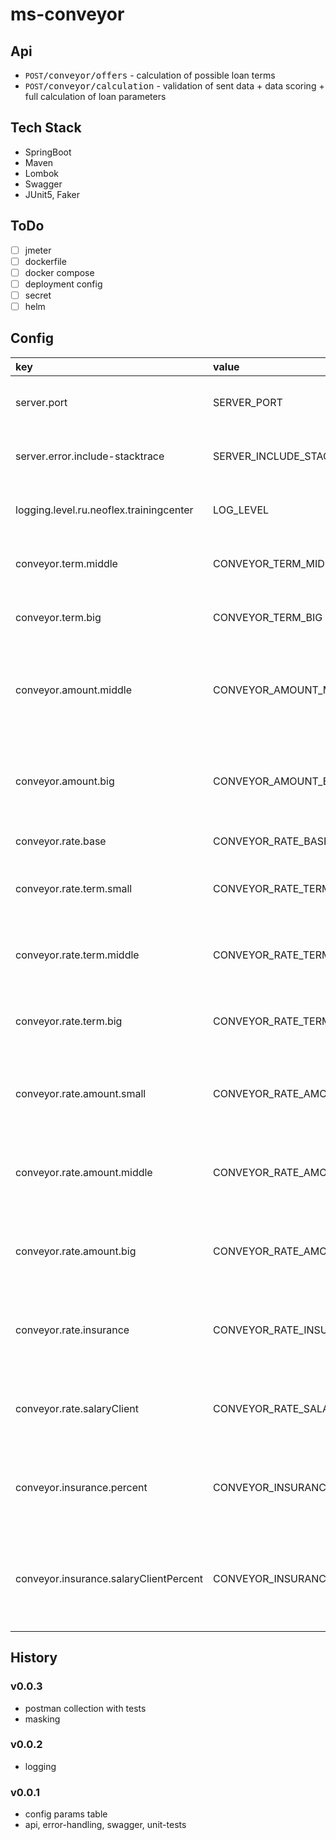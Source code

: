 # ms-conveyor

## Api

- `POST`<tt>/conveyor/offers</tt> - calculation of possible loan terms
- `POST`<tt>/conveyor/calculation</tt> - validation of sent data + data scoring + full calculation of loan parameters

## Tech Stack

- SpringBoot
- Maven
- Lombok
- Swagger
- JUnit5, Faker

## ToDo

- [ ] jmeter
- [ ] dockerfile
- [ ] docker compose
- [ ] deployment config
- [ ] secret
- [ ] helm

## Config

| key                                      | value                                     | description                                                            | example |
|:-----------------------------------------|:------------------------------------------|:-----------------------------------------------------------------------|:--------|
| server.port                              | SERVER_PORT                               | the port where the service starts                                      | 8080    |
| server.error.include-stacktrace          | SERVER_INCLUDE_STACKTRACE                 | include the "trace" attribute in errors                                | always  |
| logging.level.ru.neoflex.trainingcenter  | LOG_LEVEL                                 | logging level of base package                                          | debug   |
| conveyor.term.middle                     | CONVEYOR_TERM_MIDDLE                      | min month count for middle loan term                                   | 60      |
| conveyor.term.big                        | CONVEYOR_TERM_BIG                         | min month count for long loan term                                     | 120     |
| conveyor.amount.middle                   | CONVEYOR_AMOUNT_MIDDLE                    | min amount of money from which middle-amount-credit starts             | 500000  |
| conveyor.amount.big                      | CONVEYOR_AMOUNT_BIG                       | min amount of money from which large-amount-credit starts              | 2500000 |
| conveyor.rate.base                       | CONVEYOR_RATE_BASE                        | base loan rate                                                         | 10      |
| conveyor.rate.term.small                 | CONVEYOR_RATE_TERM_SMALL                  | base loan rate increase for small-term-credit                          | 15      |
| conveyor.rate.term.middle                | CONVEYOR_RATE_TERM_MIDDLE                 | base loan rate increase for middle-term-credit                         | 35      |
| conveyor.rate.term.big                   | CONVEYOR_RATE_TERM_BIG                    | base loan rate increase for long-term-credit                           | 55      |
| conveyor.rate.amount.small               | CONVEYOR_RATE_AMOUNT_SMALL                | base loan rate increase for small-amount-credit                        | 27      |
| conveyor.rate.amount.middle              | CONVEYOR_RATE_AMOUNT_MIDDLE               | base loan rate increase for middle-amount-credit                       | 16      |
| conveyor.rate.amount.big                 | CONVEYOR_RATE_AMOUNT_BIG                  | base loan rate increase for large-amount-credit                        | 5       |
| conveyor.rate.insurance                  | CONVEYOR_RATE_INSURANCE                   | base loan rate decrease for credit with insurance                      | 10      |
| conveyor.rate.salaryClient               | CONVEYOR_RATE_SALARY_CLIENT               | base loan rate decrease for credit for salary-client                   | 12      |
| conveyor.insurance.percent               | CONVEYOR_INSURANCE_PERCENT                | percent from loan amount to calculate insurance cost                   | 3       |
| conveyor.insurance.salaryClientPercent   | CONVEYOR_INSURANCE_SALARY_CLIENT_PERCENT  | percent from loan amount to calculate insurance cost for salary-client | 0       |

## History

### v0.0.3

- postman collection with tests
- masking

### v0.0.2

- logging

### v0.0.1

- config params table
- api, error-handling, swagger, unit-tests